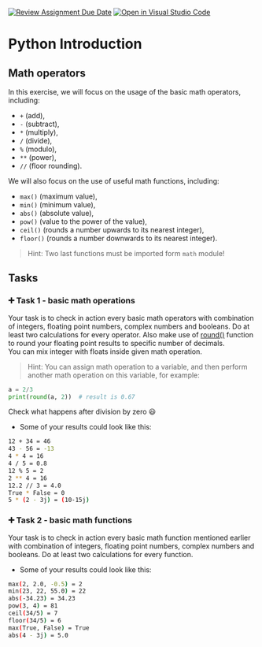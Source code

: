 [![Review Assignment Due Date](https://classroom.github.com/assets/deadline-readme-button-24ddc0f5d75046c5622901739e7c5dd533143b0c8e959d652212380cedb1ea36.svg)](https://classroom.github.com/a/cP0sgCuu)
[![Open in Visual Studio Code](https://classroom.github.com/assets/open-in-vscode-718a45dd9cf7e7f842a935f5ebbe5719a5e09af4491e668f4dbf3b35d5cca122.svg)](https://classroom.github.com/online_ide?assignment_repo_id=11573219&assignment_repo_type=AssignmentRepo)
# Python Introduction

## Math operators

In this exercise, we will focus on the usage of the basic math operators, including:  
 - `+` (add), 
 - `-` (subtract), 
 - `*` (multiply),
 - `/` (divide), 
 - `%` (modulo), 
 - `**` (power), 
 - `//` (floor rounding).  

We will also focus on the use of useful math functions, including: 

- `max()` (maximum value),
- `min()` (minimum value),
- `abs()` (absolute value),
- `pow()` (value to the power of the value),
- `ceil()` (rounds a number upwards to its nearest integer),
- `floor()` (rounds a number downwards to its nearest integer).  
> Hint: Two last functions must be imported form `math` module!

## 

## Tasks

### 

### :heavy_plus_sign: Task 1 - basic math operations

Your task is to check in action every basic math operators with combination of integers, floating point numbers, complex numbers and booleans. Do at least two calculations for every operator. 
Also make use of [round()](https://www.w3schools.com/python/ref_func_round.asp) function to round your floating point results to specific number of decimals.  
You can mix integer with floats inside given math operation.  
> Hint: You can assign math operation to a variable, and then perform another math operation on this variable, for example:  
```python
a = 2/3
print(round(a, 2))  # result is 0.67
```
Check what happens after division by zero :smiley:

- Some of your results could look like this:

```bash
12 + 34 = 46
43 - 56 = -13
4 * 4 = 16
4 / 5 = 0.8
12 % 5 = 2
2 ** 4 = 16
12.2 // 3 = 4.0
True * False = 0
5 * (2 - 3j) = (10-15j)
```

### 

### :heavy_plus_sign: Task 2 - basic math functions

Your task is to check in action every basic math function mentioned earlier with combination of integers, floating point numbers, complex numbers and booleans. Do at least two calculations for every function. 

- Some of your results could look like this:

```bash
max(2, 2.0, -0.5) = 2
min(23, 22, 55.0) = 22
abs(-34.23) = 34.23
pow(3, 4) = 81
ceil(34/5) = 7
floor(34/5) = 6
max(True, False) = True
abs(4 - 3j) = 5.0
```

### 